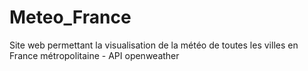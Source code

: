# Meteo_France
Site web permettant la visualisation de la météo de toutes les villes en France métropolitaine - API openweather
